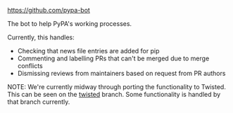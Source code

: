 https://github.com/pypa-bot

The bot to help PyPA's working processes.

Currently, this handles:

- Checking that news file entries are added for pip
- Commenting and labelling PRs that can't be merged due to merge conflicts
- Dismissing reviews from maintainers based on request from PR authors

NOTE: We're currently midway through porting the functionality to Twisted. This can be seen on the [twisted](https://github.com/pypa/browntruck/tree/twisted) branch. Some functionality is handled by that branch currently.
